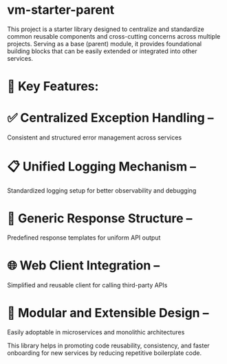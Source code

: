 # vm-starter-parent
This project is a starter library designed to centralize and standardize common reusable components and cross-cutting concerns across multiple projects. Serving as a base (parent) module, it provides foundational building blocks that can be easily extended or integrated into other services. 

# 🚀 Key Features:

# ✅ Centralized Exception Handling – 
Consistent and structured error management across services

# 📋 Unified Logging Mechanism – 
Standardized logging setup for better observability and debugging

# 🔁 Generic Response Structure – 
Predefined response templates for uniform API output

# 🌐 Web Client Integration – 
Simplified and reusable client for calling third-party APIs

# 🧱 Modular and Extensible Design – 
Easily adoptable in microservices and monolithic architectures

This library helps in promoting code reusability, consistency, and faster onboarding for new services by reducing repetitive boilerplate code.
